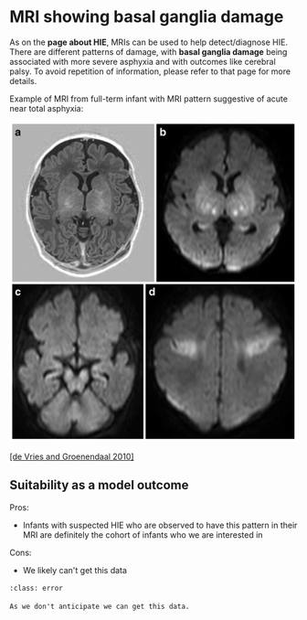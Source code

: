 # MRI showing basal ganglia damage

As on the **page about HIE**, MRIs can be used to help detect/diagnose HIE. There are different patterns of damage, with **basal ganglia damage** being associated with more severe asphyxia and with outcomes like cerebral palsy. To avoid repetition of information, please refer to that page for more details.

Example of MRI from full-term infant with MRI pattern suggestive of acute near total asphyxia:

![MRI](images/mri_near_total.png)

[[de Vries and Groenendaal 2010]](https://link.springer.com/article/10.1007/s00234-010-0674-9)

## Suitability as a model outcome

Pros:
* Infants with suspected HIE who are observed to have this pattern in their MRI are definitely the cohort of infants who we are interested in

Cons:
* We likely can't get this data

`````{admonition} Unsuitable
:class: error

As we don't anticipate we can get this data.
`````